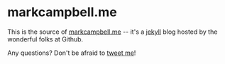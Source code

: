 # markcampbell.me

This is the source of [markcampbell.me](http://markcampbell.me) -- it's a [jekyll](http://jekyllrb.com/) blog hosted by the wonderful folks at Github.

Any questions? Don't be afraid to [tweet me](https://twitter.com/Nitrodist)!
